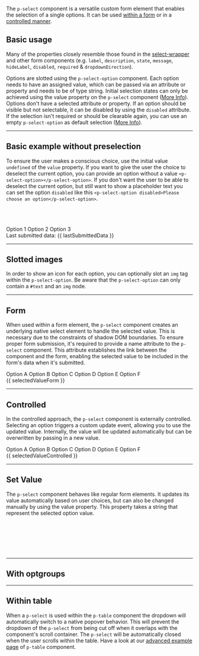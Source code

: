 <ComponentHeading name="Select"></ComponentHeading>

The `p-select` component is a versatile custom form element that enables the selection of a single options. It can be
used [within a form](components/select/examples#form) or in a
[controlled manner](components/select/examples#controlled).

<TableOfContents></TableOfContents>

## Basic usage

Many of the properties closely resemble those found in the [select-wrapper](components/select-wrapper/examples) and
other form components (e.g. `label`, `description`, `state`, `message`, `hideLabel`, `disabled`, `required` &
`dropdownDirection`).

Options are slotted using the `p-select-option` component. Each option needs to have an assigned value, which can be
passed via an attribute or property and needs to be of type string. Initial selection states can only be achieved using
the value property on the `p-select` component ([More Info](components/select/examples#set-value)). Options don't have a
selected attribute or property. If an option should be visible but not selectable, it can be disabled by using the
`disabled` attribute. If the selection isn't required or should be clearable again, you can use an empty
`p-select-option` as default selection ([More Info](components/select/examples#empty)).

<Playground :markup="basic()" :config="config"></Playground>

---

## Basic example without preselection

To ensure the user makes a conscious choice, use the initial value `undefined` of the `value` property. If you want to
give the user the choice to deselect the current option, you can provide an option without a value
`<p-select-option></p-select-option>`. If you don't want the user to be able to deselect the current option, but still
want to show a placeholder text you can set the option `disabled` like this
`<p-select-option disabled>Please choose an option</p-select-option>`.

<Playground :frameworkMarkup="requiredExample" :config="{ ...config, withoutDemo: true }">
  <PlaygroundCheckbox :checked="isRequiredSelect" name="Required" @change="isRequiredSelect = !isRequiredSelect"></PlaygroundCheckbox>
  <br />
  <PlaygroundCheckbox :checked="hasDeselection" name="Allow deselection" @change="hasDeselection = !hasDeselection"></PlaygroundCheckbox>
  <br /><br />
  <form @submit.prevent="onSubmitRequired">
    <p-select name="options" label="Some Label" :required="isRequiredSelect" :theme="theme">
      <p-select-option v-if="hasDeselection"></p-select-option>
      <p-select-option value="1">Option 1</p-select-option>
      <p-select-option value="2">Option 2</p-select-option>
      <p-select-option value="3">Option 3</p-select-option>
    </p-select>
    <br/>
    <PlaygroundButton name="Submit" type="submit"></PlaygroundButton>
    <p-text :theme="theme" style="display: inline-block;">Last submitted data: {{ lastSubmittedData }}</p-text>
  </form>
</Playground>

---

## Slotted images

In order to show an icon for each option, you can optionally slot an `img` tag within the `p-select-option`. Be aware
that the `p-select-option` can only contain a `#text` and an `img` node.

<Playground :markup="iconsExample" :config="config"></Playground>

---

## Form

When used within a form element, the `p-select` component creates an underlying native select element to handle the
selected value. This is necessary due to the constraints of shadow DOM boundaries. To ensure proper form submission,
it's required to provide a name attribute to the `p-select` component. This attribute establishes the link between the
component and the form, enabling the selected value to be included in the form's data when it's submitted.

<Playground :frameworkMarkup="formExample" :config="{ ...config, withoutDemo: true }">
  <form @submit.prevent="onSubmit">
    <p-select name="options" label="Some Label" value="a" :theme="theme">
      <p-select-option value="a">Option A</p-select-option>
      <p-select-option value="b">Option B</p-select-option>
      <p-select-option value="c">Option C</p-select-option>
      <p-select-option value="d">Option D</p-select-option>
      <p-select-option value="e">Option E</p-select-option>
      <p-select-option value="f">Option F</p-select-option>
    </p-select>
    <br>
    <PlaygroundButton name="Submit" type="submit"></PlaygroundButton>
    <p-text :theme="theme" style="display: inline-block;">{{ selectedValueForm }}</p-text>
  </form>
</Playground>

---

## Controlled

In the controlled approach, the `p-select` component is externally controlled. Selecting an option triggers a custom
update event, allowing you to use the updated value. Internally, the value will be updated automatically but can be
overwritten by passing in a new value.

<Playground :frameworkMarkup="controlledExample" :config="{ ...config, withoutDemo: true }">
<p-select name="options" label="Some Label" value="a" :theme="theme" @update="updateControlledExample">
  <p-select-option value="a">Option A</p-select-option>
  <p-select-option value="b">Option B</p-select-option>
  <p-select-option value="c">Option C</p-select-option>
  <p-select-option value="d">Option D</p-select-option>
  <p-select-option value="e">Option E</p-select-option>
  <p-select-option value="f">Option F</p-select-option>
</p-select>
<br>
<p-text :theme="theme">{{ selectedValueControlled }}</p-text>
</Playground>

---

## Set Value

The `p-select` component behaves like regular form elements. It updates its value automatically based on user choices,
but can also be changed manually by using the value property. This property takes a string that represent the selected
option value.

<Playground :frameworkMarkup="dynamicExample" :config="{ ...config, withoutDemo: true }">
  <PlaygroundInput type="text" placeholder="e.g. 1,2" v-model="valueInput" name="Value"></PlaygroundInput>
  <br>
  <br>
  <PlaygroundButton name="Set Value" @click="setSelectValue()"></PlaygroundButton>
  <PlaygroundButton name="Reset value" @click="valueInput = '', setSelectValue()"></PlaygroundButton>
  <br>
  <br>
  <p-select name="options" label="Some Label" ref="select" :theme="theme" v-html="getOptions(amountOfOptions)" @update="(e) => valueInput = e.target.value">
  </p-select> 
  <br>
  <PlaygroundButton name="Add option" @click="amountOfOptions++"></PlaygroundButton>
  <PlaygroundButton name="Remove last option" @click="amountOfOptions--"></PlaygroundButton>
</Playground>

---

## With optgroups

<Playground :markup="withOptgroups" :config="config"></Playground>

---

## Within table

When a `p-select` is used within the `p-table` component the dropdown will automatically switch to a native popover
behavior. This will prevent the dropdown of the `p-select` from being cut off when it overlaps with the component's
scroll container. The `p-select` will be automatically closed when the user scrolls within the table. Have a look at our
[advanced example page](components/table/examples#advanced-table) of `p-table` component.

<script lang="ts">
import Vue from 'vue';
import { ref, onMounted } from 'vue';
import Component from 'vue-class-component'; 
import {getSelectCodeSamples} from "shared/src"; 
import type { Theme } from '@/models';

@Component
export default class Code extends Vue {
  config = { themeable: true, overflowX: 'visible' };


  get theme(): Theme {
    return this.$store.getters.playgroundTheme;
  }

  $refs!: {
    select: HTMLElement
  }

  mounted() {
    this.setSelectValue();
  }


  formExample = getSelectCodeSamples('default');
  requiredExample = getSelectCodeSamples('example-required');
  dynamicExample = getSelectCodeSamples('example-dynamic');
  controlledExample = getSelectCodeSamples('example-controlled');

  basic() {
    return `<p-select name="options" label="Some Label" description="Some description" value="a" required>
  <p-select-option value="a">Option A</p-select-option>
  <p-select-option value="b">Option B</p-select-option>
  <p-select-option value="c">Option C</p-select-option>
  <p-select-option value="d">Option D</p-select-option>
  <p-select-option value="e">Option E</p-select-option>
  <p-select-option value="f">Option F</p-select-option>
</p-select>`;
  }

  iconsExample = `<p-select name="options" label="Some Label" description="Some description" required>
  <p-select-option value="718">
    <img src="https://porsche-design-system.github.io/porsche-design-system/718.png" />
    718
  </p-select-option>
  <p-select-option value="911">
    <img src="https://porsche-design-system.github.io/porsche-design-system/911.png" />
    911
  </p-select-option>
  <p-select-option value="taycan">
    <img src="https://porsche-design-system.github.io/porsche-design-system/taycan.png" />
    Taycan
  </p-select-option>
  <p-select-option value="macan">
    <img src="https://porsche-design-system.github.io/porsche-design-system/macan.png" />
    Macan
  </p-select-option>
  <p-select-option value="cayenne">
    <img src="https://porsche-design-system.github.io/porsche-design-system/cayenne.png" />
    Cayenne
  </p-select-option>
  <p-select-option value="panamera">
    <img src="https://porsche-design-system.github.io/porsche-design-system/panamera.png" />
    Panamera
  </p-select-option>
</p-select>`;

  lastSubmittedData = 'None';
  isRequiredSelect = true;
  hasDeselection = false;

  onSubmitRequired(e) {
    const formData = new FormData(e.target);
    this.lastSubmittedData = formData.get('options')?.toString() || 'none';
  };


  selectedValueForm = 'Last submitted data: none';
  onSubmit(e) {
    const formData = new FormData(e.target);
    this.selectedValueForm = `Last submitted data: ${
      Array.from(formData.entries(), ([_, value]) => value)
        .join(', ') || 'none'
    }`;
  }
 
  valueInput = '1';
  amountOfOptions = 3;
  getOptions = (amount = 3) => Array.from(Array(amount), (_, i) => `<p-select-option value="${i + 1}">Option ${i+1}</p-select-option>`).join('\n  ');

  setSelectValue() {
    this.$refs.select.value = this.valueInput
  }

  withOptgroups = `
    <p-select name="options" label="Some Label" value="a">
      <p-optgroup label="Some optgroup label 1">
        <p-select-option value="a">Option A</p-select-option>
        <p-select-option value="b">Option B</p-select-option>
        <p-select-option value="c">Option C</p-select-option>
        <p-select-option value="d">Option D</p-select-option>
        <p-select-option value="e">Option E</p-select-option>
        <p-select-option value="f">Option F</p-select-option>
      </p-optgroup>
      <p-optgroup label="Some optgroup label 2">
        <p-select-option value="g">Option G</p-select-option>
        <p-select-option value="h">Option H</p-select-option>
        <p-select-option value="i">Option I</p-select-option>
      </p-optgroup>
    </p-select>
  `;
 
  selectedValueControlled = 'Selected value: none';
  updateControlledExample(e) {
  console.log(e);
    this.selectedValueControlled = `Selected value: ${e.target.value || 'none'}`;
  }
}
</script>
